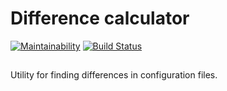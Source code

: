 # Difference calculator
[![Maintainability](https://api.codeclimate.com/v1/badges/1d3accb9e09bfeb138d6/maintainability)](https://codeclimate.com/github/Artlyne/python-project-lvl2/maintainability)
[![Build Status](https://travis-ci.com/Artlyne/python-project-lvl2.svg?branch=master)](https://travis-ci.com/Artlyne/python-project-lvl2)
##
Utility for finding differences in configuration files.
